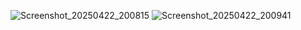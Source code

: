 ![Screenshot_20250422_200815](https://github.com/user-attachments/assets/01afec2c-0d3d-4535-8b32-a7dbf9343c52)
![Screenshot_20250422_200941](https://github.com/user-attachments/assets/364d109e-6794-4afb-87eb-a159f4463c4e)
